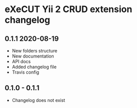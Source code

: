 eXeCUT Yii 2 CRUD extension changelog
==============================================

0.1.1 2020-08-19
---------------------
- New folders structure
- New documentation
- API docs
- Added changelog file
- Travis config

0.1.0 - 0.1.1
--------- 
- Changelog does not exist